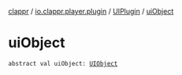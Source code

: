 [clappr](../../index.md) / [io.clappr.player.plugin](../index.md) / [UIPlugin](index.md) / [uiObject](./ui-object.md)

# uiObject

`abstract val uiObject: `[`UIObject`](../../io.clappr.player.base/-u-i-object/index.md)